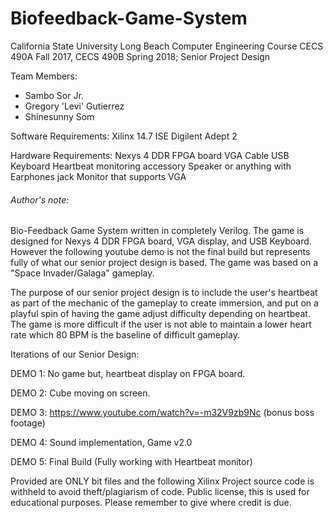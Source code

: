 # Biofeedback-Game-System

California State University Long Beach
Computer Engineering Course
CECS 490A Fall 2017, CECS 490B Spring 2018;
Senior Project Design

Team Members: 
- Sambo Sor Jr.
- Gregory 'Levi' Gutierrez
- Shinesunny Som


Software Requirements:
Xilinx 14.7 ISE
Digilent Adept 2

Hardware Requirements:
Nexys 4 DDR FPGA board
VGA Cable
USB Keyboard
Heartbeat monitoring accessory
Speaker or anything with Earphones jack
Monitor that supports VGA

###### Author's note: ######
Bio-Feedback Game System written in completely Verilog. The game is designed for Nexys 4 DDR FPGA board,
VGA display, and USB Keyboard. However the following youtube demo is not the final build but represents
fully of what our senior project design is based. The game was based on a "Space Invader/Galaga" gameplay.

The purpose of our senior project design is to include the user's heartbeat as part of the mechanic of the
gameplay to create immersion, and put on a playful spin of having the game adjust difficulty depending on
heartbeat. The game is more difficult if the user is not able to maintain a lower heart rate which 80 BPM is
the baseline of difficult gameplay.

Iterations of our Senior Design:

DEMO 1: No game but, heartbeat display on FPGA board.

DEMO 2: Cube moving on screen.

DEMO 3: https://www.youtube.com/watch?v=-m32V9zb9Nc (bonus boss footage)

DEMO 4: Sound implementation, Game v2.0

DEMO 5: Final Build (Fully working with Heartbeat monitor)

Provided are ONLY bit files and the following Xilinx Project source code is withheld to avoid theft/plagiarism of code.
Public license, this is used for educational purposes. Please remember to give where credit is due.
